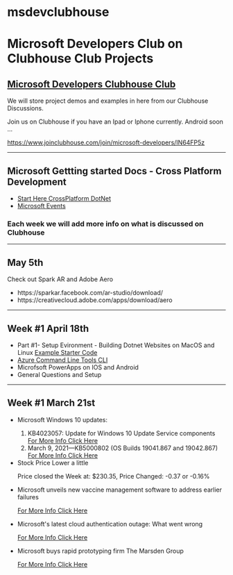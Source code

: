 # msdevclubhouse
<h1>Microsoft Developers Club on Clubhouse Club Projects</h1>

<h2><a href="https://www.joinclubhouse.com/club/microsoft-developers">Microsoft Developers Clubhouse Club</a></h2>

We will store project demos and examples in here from our Clubhouse Discussions.

Join us on Clubhouse if you have an Ipad or Iphone currently.  Android soon ... 

https://www.joinclubhouse.com/join/microsoft-developers/IN64FP5z
<hr>
<h2>Microsoft Gettting started Docs - Cross Platform Development</h2>
<ul>
  <li><a href="https://dotnet.microsoft.com/">Start Here CrossPlatform DotNet</a></li>
  <li><a href="https://www.microsoft.com/en-us/events">Microsoft Events</a></li>
</ul>
<h3>Each week we will add more info on what is discussed on Clubhouse</h3>
<hr/>
<h2>May 5th</h2>
<p>Check out Spark AR and Adobe Aero</p>
<ul>
  <li>https://sparkar.facebook.com/ar-studio/download/</li>
  <li>https://creativecloud.adobe.com/apps/download/aero</li>
  </ul>
<hr/>
<h2>Week #1 April 18th</h2>
<ul>
  <li>Part #1-  Setup Evironment - Building Dotnet Websites on MacOS and Linux
    <a href="https://github.com/devcmgm/msdevclubhouseapr18">Example Starter Code</a></li>
  <li><a href="https://docs.microsoft.com/en-us/cli/azure/install-azure-cli">Azure Command Line Tools CLI</a></li>
  <li>Microfsoft PowerApps on IOS and Android</li>
  <li>General Questions and Setup</li>
  </ul>
<hr/>
<h2>Week #1 March 21st</h2>
<ul>
<li>Microsoft Windows 10 updates:</li>
<ol>
<li>KB4023057: Update for Windows 10 Update Service components  <a href="https://support.microsoft.com/en-us/topic/kb4023057-update-for-windows-10-update-service-components-fccad0ca-dc10-2e46-9ed1-7e392450fb3a">For More Info Click Here</a>
<li>March 9, 2021—KB5000802 (OS Builds 19041.867 and 19042.867)   <a href="https://support.microsoft.com/en-us/topic/march-9-2021-kb5000802-os-builds-19041-867-and-19042-867-63552d64-fe44-4132-8813-ef56d3626e14">For More Info Click Here</a>
</ol>
<li>Stock Price Lower a little</li>
<p>Price closed the Week at: $230.35, Price Changed: -0.37  or	-0.16%</p>
<li>Microsoft unveils new vaccine management software to address earlier failures</li>
<p><a href="https://www.seattletimes.com/business/microsoft-unveils-new-vaccine-management-software-to-address-earlier-failures/" >For More Info Click Here</a>
</p>
<li>Microsoft's latest cloud authentication outage: What went wrong</li>
<p><a href="https://www.zdnet.com/article/microsofts-latest-cloud-authentication-outage-what-went-wrong/">For More Info Click Here</a>
  <li>Microsoft buys rapid prototyping firm The Marsden Group</li>
  <p><a href="https://www.zdnet.com/article/microsoft-buys-rapid-prototyping-firm-the-marsden-group/">For More Info Click Here</a></p>
</ul>

